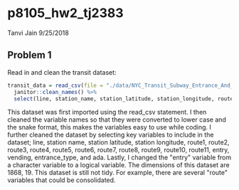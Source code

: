 p8105\_hw2\_tj2383
================
Tanvi Jain
9/25/2018

Problem 1
---------

Read in and clean the transit dataset:

``` r
transit_data = read_csv(file = "./data/NYC_Transit_Subway_Entrance_And_Exit_Data.csv", col_types = "cccddcccccccccccccccccccccccddcc") %>% 
  janitor::clean_names() %>%
  select(line, station_name, station_latitude, station_longitude, route1:route11, entry, vending, entrance_type, ada) %>% mutate(entry = recode(entry, "YES" = TRUE, "NO" = FALSE))
```

This dataset was first imported using the read\_csv statement. I then cleaned the variable names so that they were converted to lower case and the snake format, this makes the variables easy to use while coding. I further cleaned the dataset by selecting key variables to include in the dataset; line, station name, station latitude, station longitude, route1, route2, route3, route4, route5, route6, route7, route8, route9, route10, route11, entry, vending, entrance\_type, and ada. Lastly, I changed the "entry" variable from a character variable to a logical variable. The dimensions of this dataset are 1868, 19. This dataset is still not tidy. For example, there are several "route" variables that could be consolidated.
